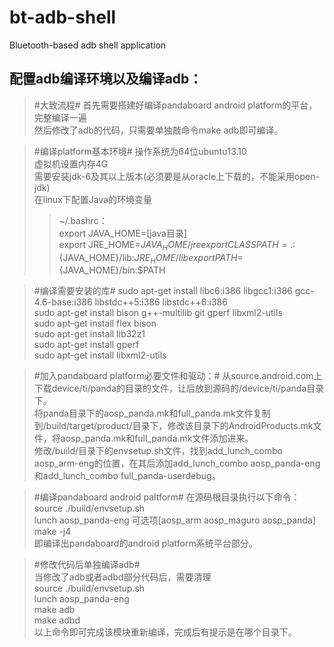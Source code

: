 bt-adb-shell
============

Bluetooth-based adb shell application

配置adb编译环境以及编译adb：
---------------
>#大致流程#
>首先需要搭建好编译pandaboard android platform的平台，完整编译一遍   
>然后修改了adb的代码，只需要单独敲命令make adb即可编译。   

>#编译platform基本环境#
>操作系统为64位ubuntu13.10    
>虚拟机设置内存4G   
>需要安装jdk-6及其以上版本(必须要是从oracle上下载的，不能采用open-jdk)   
>在linux下配置Java的环境变量   
>>~/.bashrc：   
>>export JAVA_HOME=[java目录]   
>>export JRE_HOME=${JAVA_HOME}/jre   
>>export CLASSPATH=.:${JAVA_HOME}/lib:${JRE_HOME}/lib   
>>export PATH=${JAVA_HOME}/bin:$PATH   
    
>#编译需要安装的库#
>sudo apt-get install libc6:i386 libgcc1:i386 gcc-4.6-base:i386 libstdc++5:i386 libstdc++6:i386    
>sudo apt-get install bison g++-multilib git gperf libxml2-utils    
>sudo apt-get install flex bison   
>sudo apt-get install lib32z1   
>sudo apt-get install gperf   
>sudo apt-get  install libxml2-utils   

>#加入pandaboard platform必要文件和驱动：#
>从source.android.com上下载device/ti/panda的目录的文件，让后放到源码的/device/ti/panda目录下。   
>将panda目录下的aosp_panda.mk和full_panda.mk文件复制到/build/target/product/目录下，修改该目录下的AndroidProducts.mk文件，将aosp_panda.mk和full_panda.mk文件添加进来。   
>修改/build/目录下的envsetup.sh文件，找到add_lunch_combo aosp_arm-eng的位置，在其后添加add_lunch_combo aosp_panda-eng和add_lunch_combo full_panda-userdebug。   

>#编译pandaboard android paltform#
>在源码根目录执行以下命令：   
>source ./build/envsetup.sh   
>lunch aosp_panda-eng 可选项[aosp_arm    aosp_maguro    aosp_panda]    
>make -j4   
>即编译出pandaboard的android platform系统平台部分。   

>#修改代码后单独编译adb#   
>当修改了adb或者adbd部分代码后，需要清理    
>source ./build/envsetup.sh    
>lunch aosp_panda-eng    
>make adb   
>make adbd   
>以上命令即可完成该模块重新编译，完成后有提示是在哪个目录下。    

